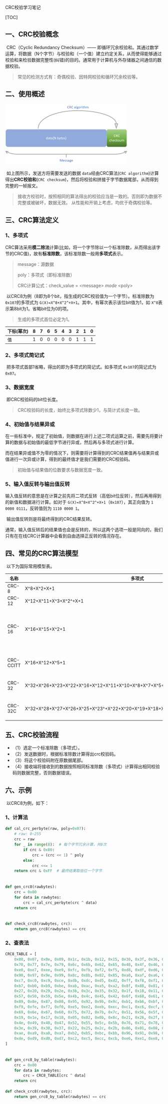 CRC校验学习笔记

[TOC]

## 一、CRC校验概念

​	CRC（Cyclic Redundancy Checksum）—— 即循环冗余校验和。其通过数学运算，将数据（N个字节）与校验和（一个值）建立约定关系，从而使得能够通过校验和来检验数据完整性(纠错)的目的。通常用于计算机与外存储器之间通信的数据校验。

> 常见的检测方式有：奇偶校验、因特网校验和循环冗余校验等。

## 二、使用概述

<img src="../images/crc.bmp" style="zoom:50%;" />

​	如上图所示，发送方将需要发送的数据 `data`经由CRC算法(`CRC algorithm`)计算得出**CRC校验和**(`CRC checksum`)，然后将校验和拼接于字节数据尾部，从而得到完整的一帧报文。

> 接收方校验时，按照相同的算法得出的校验应当是一致的。否则即为数据不完整或被破坏，数据无效。
> 从性能和开销上考虑，均优于奇偶校验等。

## 三、CRC算法定义

### 1、多项式

​	CRC算法采用**模二除法**计算(比如，将一个字节除以一个标准除数，从而得出该字节的CRC值)，故有**标准除数**，该标准除数一般用**多项式**表示。

> message：源数据
>
> poly：多项式（即标准除数）
>
> CRC计算公式：check_value = \<message\> *mode* \<poly\>

​	以CRC8为例（8即为8个bit，指生成的CRC校验值为一个字节）。标准除数为 `0x107`的多项式为 `G(X)=X^8+X^2^+X+1`。其中，有幂次表示该位bit值为1，如 `X^8`表示第8bit为1。省略bit位为0的项。

> 生成的多项式首位必定为1。

| 下标(幂次) | 8   | 7   | 6   | 5   | 4   | 3   | 2   | 1   | 0   |
|--------|-----|-----|-----|-----|-----|-----|-----|-----|-----|
| 值      | 1   | 0   | 0   | 0   | 0   | 0   | 1   | 1   | 1   |

### 2、多项式简记式

​	把多项式首部1省略，得出的即为多项式的简记式。如多项式 `0x107`的简记式为 `0x07`。

### 3、数据宽度

​	即CRC校验码的bit位长度。

> CRC校验码的长度，始终比多项式除数少1，与简计式长度一致。

### 4、初始值与结果异或

​	在一些标准中，规定了初始值，则数据在进行上述二项式运算之前，需要先将要计算的数据与初始值的最低字节进行异或，然后再与多项式进行计算。

​	而在结果异或值不为零的情况下，则需要将计算得到的CRC结果值再与结果异或值进行一次异或计算，得到的最终值才是我们需要的CRC校验码。

> 初始值与结果值的位数要求与数据宽度一致。

### 5、输入值反转与输出值反转

​	输入值反转的意思是在计算之前先将二项式反转（高低bit位反转），然后再用得到的新值和数据进行计算。如对于 `G(X)=X^8+X^2^+X+1`（`0x107`），其正向值为 `1 0000 0111`，反转值则为 `1110 0000 1`。

​	输出值反转则是将最终得到的CRC结果反转。

​	通常，输入值反转后的结果值也会是反转的，所以这两个选项一般是同向的，我们只有在在线CRC计算器中会看到自由选择正反转的情况存在。

## 四、常见的CRC算法模型

​	以下为国际常用模型表。


| 名称        | 多项式                                                                                  | 简记式         | 应用举例                                                                                          |
|-----------|--------------------------------------------------------------------------------------|-------------|-----------------------------------------------------------------------------------------------|
| CRC-8     | X^8+X^2+X+1                                                                          | 0X107       |                                                                                               |
| CRC-12    | X^12+X^11+X^3+X^2^+X+1                                                               | 0X180F      | telecom systems                                                                               |
| CRC-16    | X^16+X^15+X^2+1                                                                      | 0X18005     | Bisync, Modbus, USB, ANSI X3.28, SIA DC-07, many others; also known as CRC-16 and CRC-16-ANSI |
| CRC-CCITT | X^16+X^12+X^5+1                                                                      | 0X11021     | ISO HDLC, ITU X.25, V.34/V.41/V.42, PPP-FCS                                                   |
| CRC-32    | X^32+X^26+X^23+X^22+X^16+X^12+X^11+X^10+X^8+X^7+X^5+X^4+X^2+X+1                      | 0x104C11DB7 | ZIP, RAR, IEEE 802 LAN/FDDI, IEEE 1394, PPP-FCS                                               |
| CRC-32C   | X^32+X^28+X^27+X^26+X^25+X^23^+X^22+X^20+X^19+X^18+X^14+X^13+X^11+X^10+X^9+X^8+X^6+1 | 0x11EDC6F41 | iSCSI, SCTP, G.hn payload, SSE4.2, Btrfs, ext4, Ceph                                          |

## 五、CRC校验流程

* （1）选定一个标准除数（多项式）。
* （2）发送数据时，根据标准除数计算得出crc校验码。
* （3）将这个校验码附在原数据尾部。
* （4）接收端将接收到的数据按照相同标准除数（多项式）计算得出相同校验码则数据完整，否则数据错误。

## 六、示例

​	以CRC8为例，如下：

### 1、计算法

```python
def cal_crc_perbyte(raw, poly=0x07):
    # raw: 0~255
    crc = raw
    for _ in range(8):  # 每个字节冗余计算，共8次
        if crc & 0x80:
            crc = (crc << 1) ^ poly
        else:
            crc <<= 1
    return crc & 0xFF  # 最终结果取低位一个字节


def gen_crc8(rawbytes):
    crc = 0x00
    for data in rawbytes:
        crc = cal_crc_perbyte(crc ^ data)
    return crc


def check_crc8(rawbytes, crc):
    return gen_crc8(rawbytes) == crc
```

### 2、查表法

```python
CRC8_TABLE = [
    0x00, 0x07, 0x0e, 0x09, 0x1c, 0x1b, 0x12, 0x15, 0x38, 0x3f, 0x36, 0x31, 0x24, 0x23, 0x2a, 0x2d, 
    0x70, 0x77, 0x7e, 0x79, 0x6c, 0x6b, 0x62, 0x65, 0x48, 0x4f, 0x46, 0x41, 0x54, 0x53, 0x5a, 0x5d, 
    0xe0, 0xe7, 0xee, 0xe9, 0xfc, 0xfb, 0xf2, 0xf5, 0xd8, 0xdf, 0xd6, 0xd1, 0xc4, 0xc3, 0xca, 0xcd, 
    0x90, 0x97, 0x9e, 0x99, 0x8c, 0x8b, 0x82, 0x85, 0xa8, 0xaf, 0xa6, 0xa1, 0xb4, 0xb3, 0xba, 0xbd, 
    0xc7, 0xc0, 0xc9, 0xce, 0xdb, 0xdc, 0xd5, 0xd2, 0xff, 0xf8, 0xf1, 0xf6, 0xe3, 0xe4, 0xed, 0xea, 
    0xb7, 0xb0, 0xb9, 0xbe, 0xab, 0xac, 0xa5, 0xa2, 0x8f, 0x88, 0x81, 0x86, 0x93, 0x94, 0x9d, 0x9a, 
    0x27, 0x20, 0x29, 0x2e, 0x3b, 0x3c, 0x35, 0x32, 0x1f, 0x18, 0x11, 0x16, 0x03, 0x04, 0x0d, 0x0a, 
    0x57, 0x50, 0x59, 0x5e, 0x4b, 0x4c, 0x45, 0x42, 0x6f, 0x68, 0x61, 0x66, 0x73, 0x74, 0x7d, 0x7a, 
    0x89, 0x8e, 0x87, 0x80, 0x95, 0x92, 0x9b, 0x9c, 0xb1, 0xb6, 0xbf, 0xb8, 0xad, 0xaa, 0xa3, 0xa4, 
    0xf9, 0xfe, 0xf7, 0xf0, 0xe5, 0xe2, 0xeb, 0xec, 0xc1, 0xc6, 0xcf, 0xc8, 0xdd, 0xda, 0xd3, 0xd4, 
    0x69, 0x6e, 0x67, 0x60, 0x75, 0x72, 0x7b, 0x7c, 0x51, 0x56, 0x5f, 0x58, 0x4d, 0x4a, 0x43, 0x44, 
    0x19, 0x1e, 0x17, 0x10, 0x05, 0x02, 0x0b, 0x0c, 0x21, 0x26, 0x2f, 0x28, 0x3d, 0x3a, 0x33, 0x34, 
    0x4e, 0x49, 0x40, 0x47, 0x52, 0x55, 0x5c, 0x5b, 0x76, 0x71, 0x78, 0x7f, 0x6a, 0x6d, 0x64, 0x63, 
    0x3e, 0x39, 0x30, 0x37, 0x22, 0x25, 0x2c, 0x2b, 0x06, 0x01, 0x08, 0x0f, 0x1a, 0x1d, 0x14, 0x13, 
    0xae, 0xa9, 0xa0, 0xa7, 0xb2, 0xb5, 0xbc, 0xbb, 0x96, 0x91, 0x98, 0x9f, 0x8a, 0x8d, 0x84, 0x83, 
    0xde, 0xd9, 0xd0, 0xd7, 0xc2, 0xc5, 0xcc, 0xcb, 0xe6, 0xe1, 0xe8, 0xef, 0xfa, 0xfd, 0xf4, 0xf3, 
]


def gen_crc8_by_table(rawbytes):
    crc = 0x00
    for data in rawbytes:
        crc = CRC8_TABLE[crc ^ data]
    return crc

def check_crc8(rawbytes, crc):
    return gen_crc8_by_table(rawbytes) == crc
```
